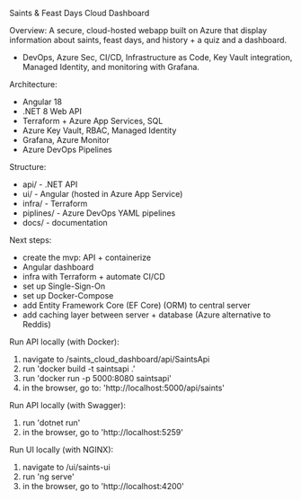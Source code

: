 Saints & Feast Days Cloud Dashboard

Overview:
A secure, cloud-hosted webapp built on Azure that display information about saints, feast days, and history + a quiz and a dashboard.

- DevOps, Azure Sec, CI/CD, Infrastructure as Code, Key Vault integration, Managed Identity, and monitoring with Grafana.

Architecture:
- Angular 18
- .NET 8 Web API
- Terraform + Azure App Services, SQL
- Azure Key Vault, RBAC, Managed Identity
- Grafana, Azure Monitor
- Azure DevOps Pipelines

Structure:
- api/ - .NET API
- ui/ - Angular (hosted in Azure App Service)
- infra/ - Terraform
- piplines/ - Azure DevOps YAML pipelines
- docs/ - documentation

Next steps:
- create the mvp: API + containerize
- Angular dashboard
- infra with Terraform + automate CI/CD
- set up Single-Sign-On
- set up Docker-Compose
- add Entity Framework Core (EF Core) (ORM) to central server
- add caching layer between server + database (Azure alternative to Reddis)

Run API locally (with Docker):
1. navigate to /saints_cloud_dashboard/api/SaintsApi
2. run 'docker build -t saintsapi .'
3. run 'docker run -p 5000:8080 saintsapi'
4. in the browser, go to: 'http://localhost:5000/api/saints'

Run API locally (with Swagger):
1. run 'dotnet run'
1. in the browser, go to 'http://localhost:5259'

Run UI locally (with NGINX):
1. navigate to /ui/saints-ui
2. run 'ng serve'
3. in the browser, go to 'http://localhost:4200'